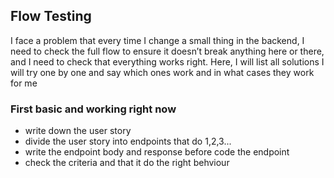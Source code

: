 ## Flow Testing
I face a problem that every time I change a small thing in the backend, I need to check the full flow to ensure it doesn’t break anything here or there, 
and I need to check that everything works right. Here, I will list all solutions I will try one by one and say which ones work and in what cases they work for me

### First basic and working right now 
- write down the user story
- divide the user story into endpoints that do 1,2,3... 
- write the endpoint body and response before code the endpoint
- check the criteria and that it do the right behviour  
  
